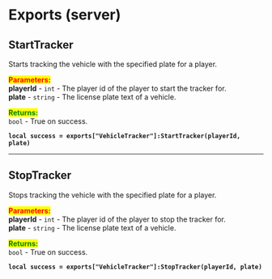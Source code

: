 # Exports (server)

## StartTracker

Starts tracking the vehicle with the specified plate for a player.

<mark style="color:red;">**Parameters:**</mark>\
**playerId** - `int` - The player id of the player to start the tracker for.\
**plate** - `string` - The license plate text of a vehicle.

<mark style="color:green;">**Returns:**</mark>\
`bool` - True on success.

<pre class="language-lua"><code class="lang-lua"><strong>local success = exports["VehicleTracker"]:StartTracker(playerId, plate)
</strong></code></pre>



***

## StopTracker

Stops tracking the vehicle with the specified plate for a player.

<mark style="color:red;">**Parameters:**</mark>\
**playerId** - `int` - The player id of the player to stop the tracker for.\
**plate** - `string` - The license plate text of a vehicle.

<mark style="color:green;">**Returns:**</mark>\
`bool` - True on success.

<pre class="language-lua"><code class="lang-lua"><strong>local success = exports["VehicleTracker"]:StopTracker(playerId, plate)
</strong></code></pre>
